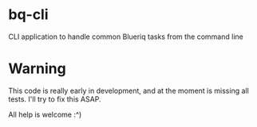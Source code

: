 # bq-cli
CLI application to handle common Blueriq tasks from the command line

# Warning
This code is really early in development, and at the moment is missing all tests. I'll try to fix this ASAP.

All help is welcome :^)


